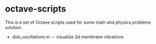 # octave-scripts

This is a set of Octave scripts used for some math and physics problems solution.
* disk_oscillations.m  -- visualize 2d membrane vibrations  